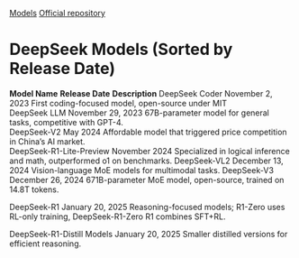 [Models](https://huggingface.co/deepseek-ai)
[Official repository](https://github.com/deepseek-ai)

# DeepSeek Models (Sorted by Release Date)

 **Model Name**              **Release Date** **Description** 
 DeepSeek Coder              November 2, 2023  First coding-focused model, open-source under MIT                   
 DeepSeek LLM                November 29, 2023 67B-parameter model for general tasks, competitive with GPT-4.                 
 DeepSeek-V2                 May 2024          Affordable model that triggered price competition in China’s AI market.        
 DeepSeek-R1-Lite-Preview    November 2024     Specialized in logical inference and math, outperformed o1 on benchmarks. 
 DeepSeek-VL2                December 13, 2024 Vision-language MoE models for multimodal tasks.
 DeepSeek-V3                 December 26, 2024 671B-parameter MoE model, open-source, trained on 14.8T tokens.

 DeepSeek-R1                 January 20, 2025  Reasoning-focused models; R1-Zero uses RL-only training,
 DeepSeek-R1-Zero                              R1 combines SFT+RL.
 
 DeepSeek-R1-Distill Models January 20, 2025   Smaller distilled versions for efficient reasoning.